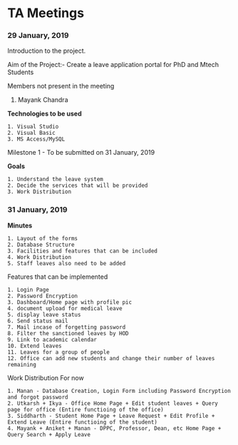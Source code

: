 # TA Meetings

### 29 January, 2019
Introduction to the project.

Aim of the Project:- Create a leave application portal for PhD and Mtech Students

Members not present in the meeting
  1. Mayank Chandra

**Technologies to be used**

 	1. Visual Studio
 	2. Visual Basic
 	3. MS Access/MySQL

Milestone 1 - To be submitted on 31 January, 2019

**Goals**

	1. Understand the leave system
	2. Decide the services that will be provided
	3. Work Distribution
	
### 31 January, 2019

**Minutes**

	1. Layout of the forms
	2. Database Structure
	3. Facilities and features that can be included
	4. Work Distribution
	5. Staff leaves also need to be added
	
Features that can be implemented

	1. Login Page
	2. Password Encryption
	3. Dashboard/Home page with profile pic
	4. document upload for medical leave
	5. display leave status
	6. Send status mail
	7. Mail incase of forgetting password
	8. Filter the sanctioned leaves by HOD
	9. Link to academic calendar
	10. Extend leaves
	11. Leaves for a group of people
	12. Office can add new students and change their number of leaves remaining

Work Distribution For now

	1. Manan - Database Creation, Login Form including Password Encryption and forgot password
	2. Utkarsh + Ikya - Office Home Page + Edit student leaves + Query page for office (Entire functioing of the office)
	3. Siddharth - Student Home Page + Leave Request + Edit Profile + Extend Leave (Entire functioing of the student)
	4. Mayank + Aniket + Manan - DPPC, Professor, Dean, etc Home Page + Query Search + Apply Leave
	
	
